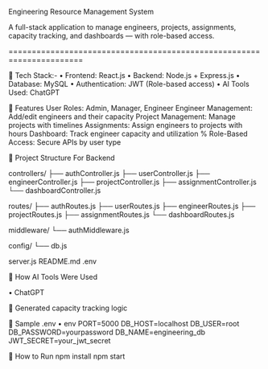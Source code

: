 Engineering Resource Management System

A full-stack application to manage engineers, projects, assignments, capacity tracking, and dashboards — with role-based access.

======================================================================

	Tech Stack:- 
•	Frontend: React.js 
•	Backend: Node.js + Express.js
•	Database: MySQL
•	Authentication: JWT (Role-based access)
•	AI Tools Used: ChatGPT

	Features
User Roles: Admin, Manager, Engineer
Engineer Management: Add/edit engineers and their capacity
Project Management: Manage projects with timelines
Assignments: Assign engineers to projects with hours
Dashboard: Track engineer capacity and utilization %
Role-Based Access: Secure APIs by user type

	Project Structure For Backend

controllers/
├── authController.js
├── userController.js
├── engineerController.js
├── projectController.js
├── assignmentController.js
└── dashboardController.js

routes/
├── authRoutes.js
├── userRoutes.js
├── engineerRoutes.js
├── projectRoutes.js
├── assignmentRoutes.js
└── dashboardRoutes.js

middleware/
└── authMiddleware.js

config/
└── db.js

server.js
README.md
.env

	How AI Tools Were Used

•	ChatGPT

	Generated capacity tracking logic

	Sample .env
•	env
PORT=5000
DB_HOST=localhost
DB_USER=root
DB_PASSWORD=yourpassword
DB_NAME=engineering_db
JWT_SECRET=your_jwt_secret


	How to Run
npm install
npm start

